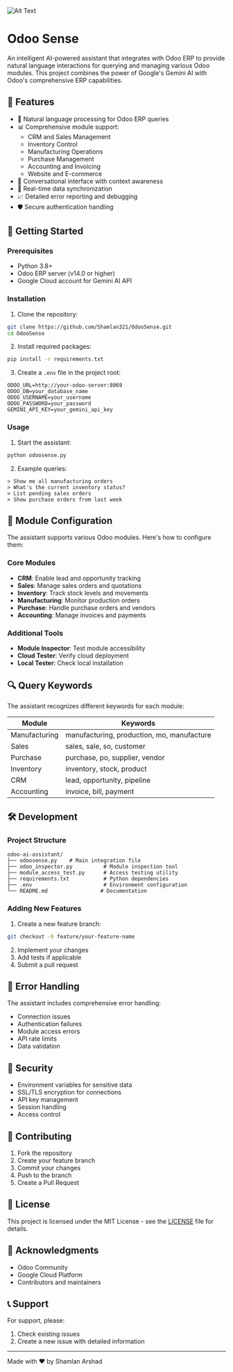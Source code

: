 ![Alt Text](https://wheat-rail-813665.hostingersite.com/SENSE.png)

# Odoo Sense

An intelligent AI-powered assistant that integrates with Odoo ERP to provide natural language interactions for querying and managing various Odoo modules. This project combines the power of Google's Gemini AI with Odoo's comprehensive ERP capabilities.

## 🌟 Features

- 🤖 Natural language processing for Odoo ERP queries
- 📊 Comprehensive module support:
  - CRM and Sales Management
  - Inventory Control
  - Manufacturing Operations
  - Purchase Management
  - Accounting and Invoicing
  - Website and E-commerce
- 💬 Conversational interface with context awareness
- 🔄 Real-time data synchronization
- 📈 Detailed error reporting and debugging
- 🛡️ Secure authentication handling

## 🚀 Getting Started

### Prerequisites

- Python 3.8+
- Odoo ERP server (v14.0 or higher)
- Google Cloud account for Gemini AI API

### Installation

1. Clone the repository:
```bash
git clone https://github.com/Shamlan321/OdooSense.git
cd OdooSense
```

2. Install required packages:
```bash
pip install -r requirements.txt
```

3. Create a `.env` file in the project root:
```env
ODOO_URL=http://your-odoo-server:8069
ODOO_DB=your_database_name
ODOO_USERNAME=your_username
ODOO_PASSWORD=your_password
GEMINI_API_KEY=your_gemini_api_key
```

### Usage

1. Start the assistant:
```bash
python odoosense.py
```

2. Example queries:
```
> Show me all manufacturing orders
> What's the current inventory status?
> List pending sales orders
> Show purchase orders from last week
```

## 🔧 Module Configuration

The assistant supports various Odoo modules. Here's how to configure them:

### Core Modules
- **CRM**: Enable lead and opportunity tracking
- **Sales**: Manage sales orders and quotations
- **Inventory**: Track stock levels and movements
- **Manufacturing**: Monitor production orders
- **Purchase**: Handle purchase orders and vendors
- **Accounting**: Manage invoices and payments

### Additional Tools
- **Module Inspector**: Test module accessibility
- **Cloud Tester**: Verify cloud deployment
- **Local Tester**: Check local installation

## 🔍 Query Keywords

The assistant recognizes different keywords for each module:

| Module | Keywords |
|--------|----------|
| Manufacturing | manufacturing, production, mo, manufacture |
| Sales | sales, sale, so, customer |
| Purchase | purchase, po, supplier, vendor |
| Inventory | inventory, stock, product |
| CRM | lead, opportunity, pipeline |
| Accounting | invoice, bill, payment |

## 🛠️ Development

### Project Structure
```
odoo-ai-assistant/
├── odoosense.py    # Main integration file
├── odoo_inspector.py          # Module inspection tool
├── module_access_test.py      # Access testing utility
├── requirements.txt           # Python dependencies
├── .env                       # Environment configuration
└── README.md                 # Documentation
```

### Adding New Features

1. Create a new feature branch:
```bash
git checkout -b feature/your-feature-name
```

2. Implement your changes
3. Add tests if applicable
4. Submit a pull request

## 📝 Error Handling

The assistant includes comprehensive error handling:

- Connection issues
- Authentication failures
- Module access errors
- API rate limits
- Data validation

## 🔐 Security

- Environment variables for sensitive data
- SSL/TLS encryption for connections
- API key management
- Session handling
- Access control

## 🤝 Contributing

1. Fork the repository
2. Create your feature branch
3. Commit your changes
4. Push to the branch
5. Create a Pull Request

## 📄 License

This project is licensed under the MIT License - see the [LICENSE](LICENSE) file for details.

## 🙏 Acknowledgments

- Odoo Community
- Google Cloud Platform
- Contributors and maintainers

## 📞 Support

For support, please:
1. Check existing issues
2. Create a new issue with detailed information

---

Made with ❤️ by Shamlan Arshad

